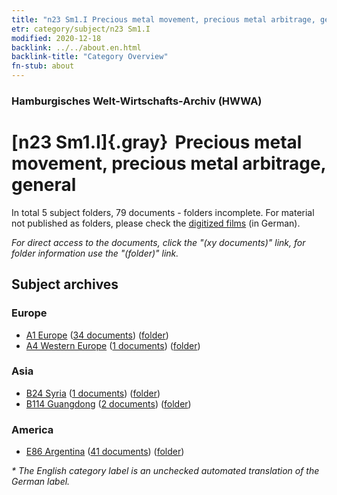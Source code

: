 ```yaml
---
title: "n23 Sm1.I Precious metal movement, precious metal arbitrage, general"
etr: category/subject/n23 Sm1.I
modified: 2020-12-18
backlink: ../../about.en.html
backlink-title: "Category Overview"
fn-stub: about
---
```


### Hamburgisches Welt-Wirtschafts-Archiv (HWWA)
# [n23 Sm1.I]{.gray}&#8201; Precious metal movement, precious metal arbitrage, general&#160; 





In total 5 subject folders, 79 documents - folders incomplete.
For material not published as folders, please check the [digitized films](/film/h1_sh) (in German).

_For direct access to the documents, click the "(xy documents)" link, for folder information use the "(folder)" link._

## Subject archives



### Europe

- [A1 Europe](../../../geo/about.en.html#A1) (<a href="https://dfg-viewer.de/show/?tx_dlf[id]=https://pm20.zbw.eu/mets/sh/1408xx/140892/1453xx/145306/public.mets.en.xml" target="_blank">34 documents</a>) ([folder](http://purl.org/pressemappe20/folder/sh/140892,145306))
- [A4 Western Europe](../../../geo/about.en.html#A4) (<a href="https://dfg-viewer.de/show/?tx_dlf[id]=https://pm20.zbw.eu/mets/sh/1408xx/140897/1453xx/145306/public.mets.en.xml" target="_blank">1 documents</a>) ([folder](http://purl.org/pressemappe20/folder/sh/140897,145306))

### Asia

- [B24 Syria](../../../geo/about.en.html#B24) (<a href="https://dfg-viewer.de/show/?tx_dlf[id]=https://pm20.zbw.eu/mets/sh/1411xx/141114/1453xx/145306/public.mets.en.xml" target="_blank">1 documents</a>) ([folder](http://purl.org/pressemappe20/folder/sh/141114,145306))
- [B114 Guangdong](../../../geo/about.en.html#B114) (<a href="https://dfg-viewer.de/show/?tx_dlf[id]=https://pm20.zbw.eu/mets/sh/1412xx/141275/1453xx/145306/public.mets.en.xml" target="_blank">2 documents</a>) ([folder](http://purl.org/pressemappe20/folder/sh/141275,145306))

### America

- [E86 Argentina](../../../geo/about.en.html#E86) (<a href="https://dfg-viewer.de/show/?tx_dlf[id]=https://pm20.zbw.eu/mets/sh/1416xx/141692/1453xx/145306/public.mets.en.xml" target="_blank">41 documents</a>) ([folder](http://purl.org/pressemappe20/folder/sh/141692,145306))


_* The English category label is an unchecked automated translation of the German label._

